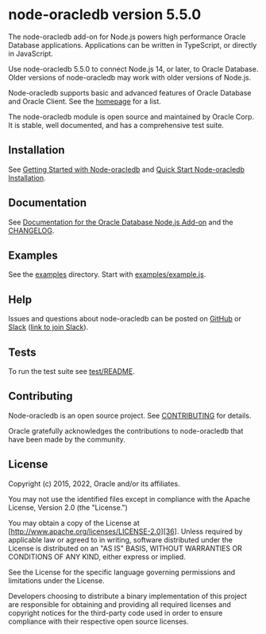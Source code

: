 # node-oracledb version 5.5.0

The node-oracledb add-on for Node.js powers high performance Oracle Database
applications.  Applications can be written in TypeScript, or directly in
JavaScript.

Use node-oracledb 5.5.0 to connect Node.js 14, or later, to Oracle Database.
Older versions of node-oracledb may work with older versions of Node.js.

Node-oracledb supports basic and advanced features of Oracle Database
and Oracle Client.  See the [homepage][4] for a list.

The node-oracledb module is open source and maintained by Oracle Corp.
It is stable, well documented, and has a comprehensive test suite.

## <a name="installation"></a> Installation

See [Getting Started with Node-oracledb][1] and [Quick Start Node-oracledb Installation][2].

## <a name="doc"></a> Documentation

See [Documentation for the Oracle Database Node.js Add-on][32] and the [CHANGELOG][33].

## <a name="examples"></a> Examples

See the [examples][30] directory.  Start with [examples/example.js][31].

## <a name="help"></a> Help

Issues and questions about node-oracledb can be posted on [GitHub][3] or
[Slack][5] ([link to join Slack][6]).

## <a name="testing"></a> Tests

To run the test suite see [test/README][34].

## <a name="contrib"></a> Contributing

Node-oracledb is an open source project. See [CONTRIBUTING][35] for
details.

Oracle gratefully acknowledges the contributions to node-oracledb that
have been made by the community.

## <a name="license"></a> License

Copyright (c) 2015, 2022, Oracle and/or its affiliates.

You may not use the identified files except in compliance with the Apache
License, Version 2.0 (the "License.")

You may obtain a copy of the License at
[http://www.apache.org/licenses/LICENSE-2.0][36].  Unless required by
applicable law or agreed to in writing, software distributed under the
License is distributed on an "AS IS" BASIS, WITHOUT WARRANTIES OR
CONDITIONS OF ANY KIND, either express or implied.

See the License for the specific language governing permissions and
limitations under the License.

Developers choosing to distribute a binary implementation of this project are
responsible for obtaining and providing all required licenses and copyright
notices for the third-party code used in order to ensure compliance with their
respective open source licenses.

[1]: https://oracle.github.io/node-oracledb/doc/api.html#getstarted
[2]: https://oracle.github.io/node-oracledb/INSTALL.html#quickstart
[3]: https://github.com/oracle/node-oracledb/issues
[4]: https://oracle.github.io/node-oracledb
[5]: https://node-oracledb.slack.com/
[6]: https://join.slack.com/t/node-oracledb/shared_invite/enQtNDU4Mjc2NzM5OTA2LWMzY2ZlZDY5MDdlMGZiMGRkY2IzYjI5OGU4YTEzZWM5YjQ3ODUzMjcxNWQyNzE4MzM5YjNkYjVmNDk5OWU5NDM
[30]: https://github.com/oracle/node-oracledb/blob/main/examples
[31]: https://github.com/oracle/node-oracledb/blob/main/examples/example.js#L32
[32]: https://oracle.github.io/node-oracledb/doc/api.html
[33]: https://github.com/oracle/node-oracledb/blob/main/CHANGELOG.md
[34]: https://github.com/oracle/node-oracledb/blob/main/test/README.md
[35]: https://github.com/oracle/node-oracledb/blob/main/CONTRIBUTING.md
[36]: http://www.apache.org/licenses/LICENSE-2.0
